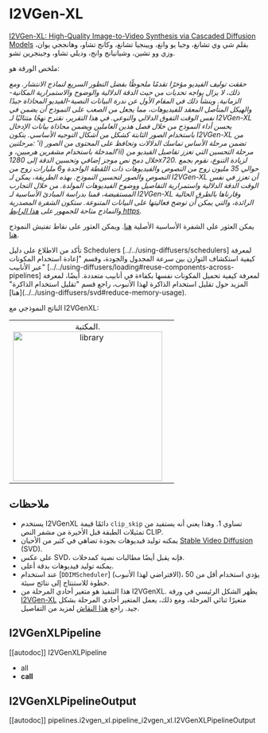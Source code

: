 # I2VGen-XL

[I2VGen-XL: High-Quality Image-to-Video Synthesis via Cascaded Diffusion Models](https://hf.co/papers/2311.04145.pdf) بقلم شي وي تشانغ، وجيا يو وانغ، ويينجيا تشانغ، وكانج تشاو، وهانججي يوان، وزي وو تشين، وشيانيانج وانج، وديلي تشاو، وجينجرين تشو.

ملخص الورقة هو:

*حققت توليف الفيديو مؤخرًا تقدمًا ملحوظًا بفضل التطور السريع لنماذج الانتشار. ومع ذلك، لا يزال يواجه تحديات من حيث الدقة الدلالية والوضوح والاستمرارية المكانية-الزمانية. وينشأ ذلك في المقام الأول عن ندرة البيانات النصية-الفيديو المحاذاة جيدًا والهيكل المتأصل المعقد للفيديوهات، مما يجعل من الصعب على النموذج أن يضمن في نفس الوقت التفوق الدلالي والنوعي. في هذا التقرير، نقترح نهجًا متتاليًا لـ I2VGen-XL يحسن أداء النموذج من خلال فصل هذين العاملين ويضمن محاذاة بيانات الإدخال باستخدام الصور الثابتة كشكل من أشكال التوجيه الأساسي. يتكون I2VGen-XL من مرحلتين: 'i) تضمن مرحلة الأساس تماسك الدلالات وتحافظ على المحتوى من الصور المدخلة باستخدام مشفرين هرميين، و'ii) مرحلة التحسين التي تعزز تفاصيل الفيديو من خلال دمج نص موجز إضافي وتحسين الدقة إلى 1280x720. لزيادة التنوع، نقوم بجمع حوالي 35 مليون زوج من النصوص والفيديوهات ذات اللقطة الواحدة و6 مليارات زوج من النصوص والصور لتحسين النموذج. بهذه الطريقة، يمكن لـ I2VGen-XL أن تعزز في نفس الوقت الدقة الدلالية واستمرارية التفاصيل ووضوح الفيديوهات المولدة. من خلال التجارب المستفيضة، قمنا بدراسة المبادئ الأساسية لـ I2VGen-XL وقارناها بالطرق الحالية الرائدة، والتي يمكن أن توضح فعاليتها على البيانات المتنوعة. ستكون الشفرة المصدرية والنماذج متاحة للجمهور على [هذا الرابط https](https://i2vgen-xl.github.io/).*

يمكن العثور على الشفرة الأساسية الأصلية [هنا](https://github.com/ali-vilab/i2vgen-xl/). ويمكن العثور على نقاط تفتيش النموذج [هنا](https://huggingface.co/ali-vilab/).

<Tip>
تأكد من الاطلاع على دليل Schedulers [../../using-diffusers/schedulers] لمعرفة كيفية استكشاف التوازن بين سرعة المجدول والجودة، وقسم "إعادة استخدام المكونات عبر الأنابيب" [../../using-diffusers/loading#reuse-components-across-pipelines] لمعرفة كيفية تحميل المكونات نفسها بكفاءة في أنابيب متعددة. أيضًا، لمعرفة المزيد حول تقليل استخدام الذاكرة لهذا الأنبوب، راجع قسم "تقليل استخدام الذاكرة" [هنا](../../using-diffusers/svd#reduce-memory-usage).
</Tip>

الناتج النموذجي مع I2VGenXL:

|  |  |
| --- | --- |
| <center>المكتبة.<br><img src="https://huggingface.co/datasets/huggingface/documentation-images/resolve/main/diffusers/i2vgen-xl-example.gif" alt="library" style="width: 300px;" /></center> |  |

## ملاحظات

* يستخدم I2VGenXL دائمًا قيمة `clip_skip` تساوي 1. وهذا يعني أنه يستفيد من تمثيلات الطبقة قبل الأخيرة من مشفر النص CLIP.
* يمكنه توليد فيديوهات بجودة تضاهي في كثير من الأحيان [Stable Video Diffusion](../../using-diffusers/svd) (SVD).
* على عكس SVD، فإنه يقبل أيضًا مطالبات نصية كمدخلات.
* يمكنه توليد فيديوهات بدقة أعلى.
* عند استخدام [`DDIMScheduler`] (الافتراضي لهذا الأنبوب)، يؤدي استخدام أقل من 50 خطوة للاستنتاج إلى نتائج سيئة.
* هذا التنفيذ هو متغير أحادي المرحلة من I2VGenXL. يظهر الشكل الرئيسي في ورقة [I2VGen-XL](https://arxiv.org/abs/2311.04145) متغيرًا ثنائي المرحلة، ومع ذلك، يعمل المتغير أحادي المرحلة بشكل جيد. راجع [هذا النقاش](https://github.com/huggingface/diffusers/discussions/7952) لمزيد من التفاصيل.

## I2VGenXLPipeline

[[autodoc]] I2VGenXLPipeline

- all
- __call__

## I2VGenXLPipelineOutput

[[autodoc]] pipelines.i2vgen_xl.pipeline_i2vgen_xl.I2VGenXLPipelineOutput